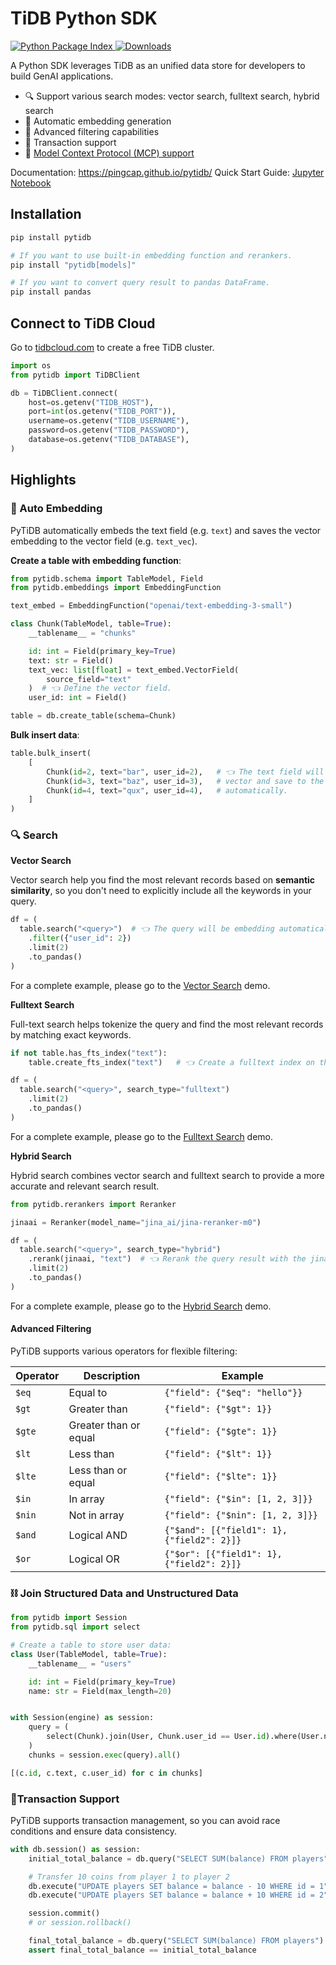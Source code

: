 # TiDB Python SDK

<p>
  <a href="https://pypi.org/project/pytidb">
    <img src="https://img.shields.io/pypi/v/pytidb.svg" alt="Python Package Index"/>
  </a>
  <a href="https://pypistats.org/packages/pytidb">
    <img src="https://img.shields.io/pypi/dm/pytidb.svg" alt="Downloads"/>
  </a>
</p>

A Python SDK leverages TiDB as an unified data store for developers to build GenAI applications.

- 🔍 Support various search modes: vector search, fulltext search, hybrid search
- 🔄 Automatic embedding generation
- 🎯 Advanced filtering capabilities
- 💱 Transaction support
- 🔌 [Model Context Protocol (MCP) support](https://pingcap.github.io/pytidb/integrations/mcp)

Documentation: https://pingcap.github.io/pytidb/
Quick Start Guide: [Jupyter Notebook](https://github.com/pingcap/pytidb/blob/main/docs/quickstart.ipynb)

## Installation

```bash
pip install pytidb

# If you want to use built-in embedding function and rerankers.
pip install "pytidb[models]"

# If you want to convert query result to pandas DataFrame.
pip install pandas
```

## Connect to TiDB Cloud

Go to [tidbcloud.com](https://tidbcloud.com/) to create a free TiDB cluster.

```python
import os
from pytidb import TiDBClient

db = TiDBClient.connect(
    host=os.getenv("TIDB_HOST"),
    port=int(os.getenv("TIDB_PORT")),
    username=os.getenv("TIDB_USERNAME"),
    password=os.getenv("TIDB_PASSWORD"),
    database=os.getenv("TIDB_DATABASE"),
)
```

## Highlights

### 🤖 Auto Embedding

PyTiDB automatically embeds the text field (e.g. `text`) and saves the vector embedding to the vector field (e.g. `text_vec`).

**Create a table with embedding function**:

```python
from pytidb.schema import TableModel, Field
from pytidb.embeddings import EmbeddingFunction

text_embed = EmbeddingFunction("openai/text-embedding-3-small")

class Chunk(TableModel, table=True):
    __tablename__ = "chunks"

    id: int = Field(primary_key=True)
    text: str = Field()
    text_vec: list[float] = text_embed.VectorField(
        source_field="text"
    )  # 👈 Define the vector field.
    user_id: int = Field()

table = db.create_table(schema=Chunk)
```

**Bulk insert data**:

```python
table.bulk_insert(
    [
        Chunk(id=2, text="bar", user_id=2),   # 👈 The text field will be embedded to a 
        Chunk(id=3, text="baz", user_id=3),   # vector and save to the text_vec field
        Chunk(id=4, text="qux", user_id=4),   # automatically.
    ]
)
```

### 🔍 Search

**Vector Search**

Vector search help you find the most relevant records based on **semantic similarity**, so you don't need to explicitly include all the keywords in your query.

```python
df = (
  table.search("<query>")  # 👈 The query will be embedding automatically.
    .filter({"user_id": 2})
    .limit(2)
    .to_pandas()
)
```

For a complete example, please go to the [Vector Search](https://github.com/pingcap/pytidb/blob/main/examples/vector_search) demo.

**Fulltext Search**

Full-text search helps tokenize the query and find the most relevant records by matching exact keywords.

```python
if not table.has_fts_index("text"):
    table.create_fts_index("text")   # 👈 Create a fulltext index on the text column.

df = (
  table.search("<query>", search_type="fulltext")
    .limit(2)
    .to_pandas()
)
```

For a complete example, please go to the [Fulltext Search](https://github.com/pingcap/pytidb/blob/main/examples/fulltext_search) demo.

**Hybrid Search**

Hybrid search combines vector search and fulltext search to provide a more accurate and relevant search result.

```python
from pytidb.rerankers import Reranker

jinaai = Reranker(model_name="jina_ai/jina-reranker-m0")

df = (
  table.search("<query>", search_type="hybrid")
    .rerank(jinaai, "text")  # 👈 Rerank the query result with the jinaai model.
    .limit(2)
    .to_pandas()
)
```

For a complete example, please go to the [Hybrid Search](https://github.com/pingcap/pytidb/blob/main/examples/hybrid_search) demo.

#### Advanced Filtering

PyTiDB supports various operators for flexible filtering:

| Operator | Description           | Example                                    |
| -------- | --------------------- | ------------------------------------------ |
| `$eq`    | Equal to              | `{"field": {"$eq": "hello"}}`              |
| `$gt`    | Greater than          | `{"field": {"$gt": 1}}`                    |
| `$gte`   | Greater than or equal | `{"field": {"$gte": 1}}`                   |
| `$lt`    | Less than             | `{"field": {"$lt": 1}}`                    |
| `$lte`   | Less than or equal    | `{"field": {"$lte": 1}}`                   |
| `$in`    | In array              | `{"field": {"$in": [1, 2, 3]}}`            |
| `$nin`   | Not in array          | `{"field": {"$nin": [1, 2, 3]}}`           |
| `$and`   | Logical AND           | `{"$and": [{"field1": 1}, {"field2": 2}]}` |
| `$or`    | Logical OR            | `{"$or": [{"field1": 1}, {"field2": 2}]}`  |


### ⛓ Join Structured Data and Unstructured Data

```python
from pytidb import Session
from pytidb.sql import select

# Create a table to store user data:
class User(TableModel, table=True):
    __tablename__ = "users"

    id: int = Field(primary_key=True)
    name: str = Field(max_length=20)


with Session(engine) as session:
    query = (
        select(Chunk).join(User, Chunk.user_id == User.id).where(User.name == "Alice")
    )
    chunks = session.exec(query).all()

[(c.id, c.text, c.user_id) for c in chunks]
```

### 💱Transaction Support

PyTiDB supports transaction management, so you can avoid race conditions and ensure data consistency.

```python
with db.session() as session:
    initial_total_balance = db.query("SELECT SUM(balance) FROM players").scalar()

    # Transfer 10 coins from player 1 to player 2
    db.execute("UPDATE players SET balance = balance - 10 WHERE id = 1")
    db.execute("UPDATE players SET balance = balance + 10 WHERE id = 2")

    session.commit()
    # or session.rollback()

    final_total_balance = db.query("SELECT SUM(balance) FROM players").scalar()
    assert final_total_balance == initial_total_balance
```
